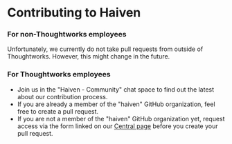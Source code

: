 # Contributing to Haiven

### For non-Thoughtworks employees
Unfortunately, we currently do not take pull requests from outside of Thoughtworks. However, this might change in the future.

### For Thoughtworks employees

- Join us in the "Haiven - Community" chat space to find out the latest about our contribution process.
- If you are already a member of the "haiven" GitHub organization, feel free to create a pull request.
- If you are not a member of the "haiven" GitHub organization yet, request access via the form linked on our [Central page](https://central.thoughtworks.net/home/team-assistance-accelerator) before you create your pull request. 
